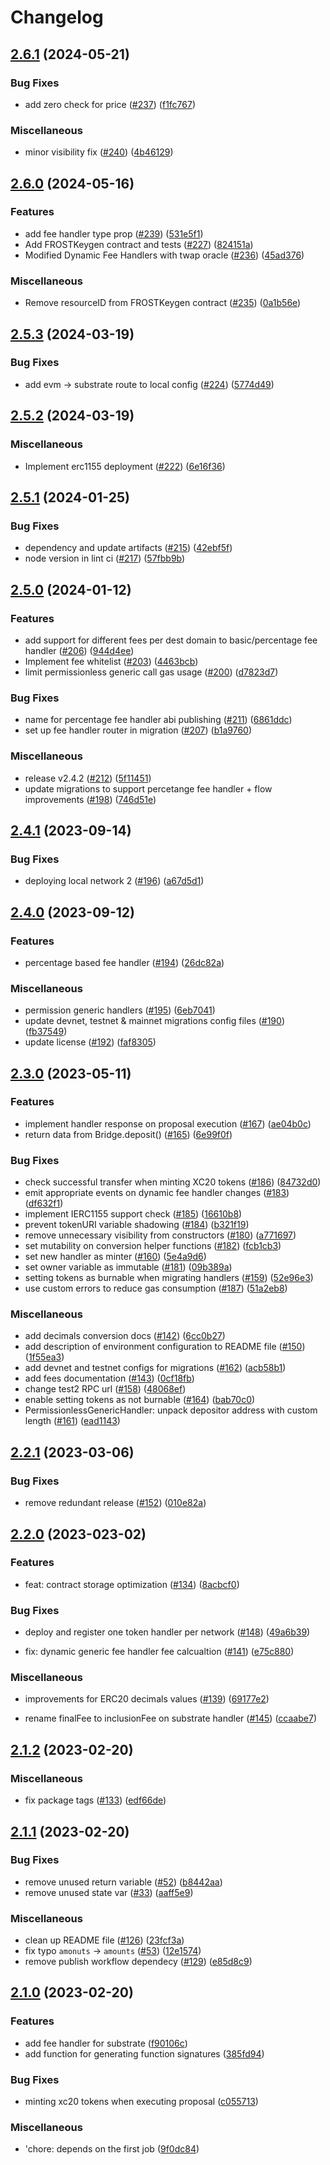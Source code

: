 # Changelog

## [2.6.1](https://github.com/sygmaprotocol/sygma-solidity/compare/v2.6.0...v2.6.1) (2024-05-21)


### Bug Fixes

* add zero check for price ([#237](https://github.com/sygmaprotocol/sygma-solidity/issues/237)) ([f1fc767](https://github.com/sygmaprotocol/sygma-solidity/commit/f1fc767fa1fc872f27b7d34bd49ff2fe259e6182))


### Miscellaneous

* minor visibility fix ([#240](https://github.com/sygmaprotocol/sygma-solidity/issues/240)) ([4b46129](https://github.com/sygmaprotocol/sygma-solidity/commit/4b461298b2c237e398e87579e66c21d579af380f))

## [2.6.0](https://github.com/sygmaprotocol/sygma-solidity/compare/v2.5.3...v2.6.0) (2024-05-16)


### Features

* add fee handler type prop ([#239](https://github.com/sygmaprotocol/sygma-solidity/issues/239)) ([531e5f1](https://github.com/sygmaprotocol/sygma-solidity/commit/531e5f178f93ef2fd8c4cd984d856ff6ade8786d))
* Add FROSTKeygen contract and tests ([#227](https://github.com/sygmaprotocol/sygma-solidity/issues/227)) ([824151a](https://github.com/sygmaprotocol/sygma-solidity/commit/824151aa409d67b5f718b8904b121ac9ac052b04))
* Modified Dynamic Fee Handlers with twap oracle ([#236](https://github.com/sygmaprotocol/sygma-solidity/issues/236)) ([45ad376](https://github.com/sygmaprotocol/sygma-solidity/commit/45ad3768ed26c260f7550948e3291d4d8ab55e82))


### Miscellaneous

* Remove resourceID from FROSTKeygen contract ([#235](https://github.com/sygmaprotocol/sygma-solidity/issues/235)) ([0a1b56e](https://github.com/sygmaprotocol/sygma-solidity/commit/0a1b56ee9f89724b23955fea89e4b6cf0f275da3))

## [2.5.3](https://github.com/sygmaprotocol/sygma-solidity/compare/v2.5.2...v2.5.3) (2024-03-19)


### Bug Fixes

* add evm -&gt; substrate route to local config ([#224](https://github.com/sygmaprotocol/sygma-solidity/issues/224)) ([5774d49](https://github.com/sygmaprotocol/sygma-solidity/commit/5774d49264ba40cf8e17055b798704660eb707e6))

## [2.5.2](https://github.com/sygmaprotocol/sygma-solidity/compare/v2.5.1...v2.5.2) (2024-03-19)


### Miscellaneous

* Implement erc1155 deployment ([#222](https://github.com/sygmaprotocol/sygma-solidity/issues/222)) ([6e16f36](https://github.com/sygmaprotocol/sygma-solidity/commit/6e16f361d8d9c784711144e05d9e00b9d54f781f))

## [2.5.1](https://github.com/sygmaprotocol/sygma-solidity/compare/v2.5.0...v2.5.1) (2024-01-25)


### Bug Fixes

* dependency and update artifacts ([#215](https://github.com/sygmaprotocol/sygma-solidity/issues/215)) ([42ebf5f](https://github.com/sygmaprotocol/sygma-solidity/commit/42ebf5f0301b29d8019d6515cb1648facbe52d89))
* node version in lint ci ([#217](https://github.com/sygmaprotocol/sygma-solidity/issues/217)) ([57fbb9b](https://github.com/sygmaprotocol/sygma-solidity/commit/57fbb9be4cc8a126d68e0fa24b82e3f869217486))

## [2.5.0](https://github.com/sygmaprotocol/sygma-solidity/compare/v2.4.1...v2.5.0) (2024-01-12)


### Features

* add support for different fees per dest domain to basic/percentage fee handler ([#206](https://github.com/sygmaprotocol/sygma-solidity/issues/206)) ([944d4ee](https://github.com/sygmaprotocol/sygma-solidity/commit/944d4eef8f94fd27dc3b8d5ab083b4eb0a2b6d2a))
* Implement fee whitelist ([#203](https://github.com/sygmaprotocol/sygma-solidity/issues/203)) ([4463bcb](https://github.com/sygmaprotocol/sygma-solidity/commit/4463bcb03fd046875e8109fa5e9266ffdc304015))
* limit permissionless generic call gas usage ([#200](https://github.com/sygmaprotocol/sygma-solidity/issues/200)) ([d7823d7](https://github.com/sygmaprotocol/sygma-solidity/commit/d7823d7fc1879718387355b8f687e12bd587aa9c))


### Bug Fixes

* name for percentage fee handler abi publishing ([#211](https://github.com/sygmaprotocol/sygma-solidity/issues/211)) ([6861ddc](https://github.com/sygmaprotocol/sygma-solidity/commit/6861ddc36f44e7bf8d08658757783b28b4c87c95))
* set up fee handler router in migration ([#207](https://github.com/sygmaprotocol/sygma-solidity/issues/207)) ([b1a9760](https://github.com/sygmaprotocol/sygma-solidity/commit/b1a97608b81a198fee0f065d9aad296dceaaad5b))


### Miscellaneous

* release v2.4.2 ([#212](https://github.com/sygmaprotocol/sygma-solidity/issues/212)) ([5f11451](https://github.com/sygmaprotocol/sygma-solidity/commit/5f11451e23c0ac2e83d7638b2e14440352613964))
* update migrations to support percetange fee handler + flow improvements ([#198](https://github.com/sygmaprotocol/sygma-solidity/issues/198)) ([746d51e](https://github.com/sygmaprotocol/sygma-solidity/commit/746d51e108fb3b03616ba533b2dbde96b4c2bbdc))

## [2.4.1](https://github.com/sygmaprotocol/sygma-solidity/compare/v2.4.0...v2.4.1) (2023-09-14)


### Bug Fixes

* deploying local network 2 ([#196](https://github.com/sygmaprotocol/sygma-solidity/issues/196)) ([a67d5d1](https://github.com/sygmaprotocol/sygma-solidity/commit/a67d5d1c3db9aab609db055dd48fdf93e293e0ad))

## [2.4.0](https://github.com/sygmaprotocol/sygma-solidity/compare/v2.3.0...v2.4.0) (2023-09-12)


### Features

* percentage based fee handler ([#194](https://github.com/sygmaprotocol/sygma-solidity/issues/194)) ([26dc82a](https://github.com/sygmaprotocol/sygma-solidity/commit/26dc82a1bd129de968fa2244b7ce36542b46cb27))


### Miscellaneous

* permission generic handlers ([#195](https://github.com/sygmaprotocol/sygma-solidity/issues/195)) ([6eb7041](https://github.com/sygmaprotocol/sygma-solidity/commit/6eb704180dd8344f47f5b0d039612c673456de59))
* update devnet, testnet & mainnet migrations config files ([#190](https://github.com/sygmaprotocol/sygma-solidity/issues/190)) ([fb37549](https://github.com/sygmaprotocol/sygma-solidity/commit/fb37549132519f84c7c284d99c92579f02e1f6b7))
* update license ([#192](https://github.com/sygmaprotocol/sygma-solidity/issues/192)) ([faf8305](https://github.com/sygmaprotocol/sygma-solidity/commit/faf83050bc6888c054134481d1883a7c15f5090a))

## [2.3.0](https://github.com/sygmaprotocol/sygma-solidity/compare/v2.2.1...v2.3.0) (2023-05-11)


### Features

* implement handler response on proposal execution ([#167](https://github.com/sygmaprotocol/sygma-solidity/issues/167)) ([ae04b0c](https://github.com/sygmaprotocol/sygma-solidity/commit/ae04b0c3040588d86247a1b87666478623ba6699))
* return data from Bridge.deposit() ([#165](https://github.com/sygmaprotocol/sygma-solidity/issues/165)) ([6e99f0f](https://github.com/sygmaprotocol/sygma-solidity/commit/6e99f0fa3fc11d42ef067ff6d3c99f8624e04d04))


### Bug Fixes

* check successful transfer when minting XC20 tokens ([#186](https://github.com/sygmaprotocol/sygma-solidity/issues/186)) ([84732d0](https://github.com/sygmaprotocol/sygma-solidity/commit/84732d0587185296f34e9250ada6d95746f80f51))
* emit appropriate events on dynamic fee handler changes ([#183](https://github.com/sygmaprotocol/sygma-solidity/issues/183)) ([df632f1](https://github.com/sygmaprotocol/sygma-solidity/commit/df632f175fc153578d23d8158f5aa751bd30c571))
* implement IERC1155 support check ([#185](https://github.com/sygmaprotocol/sygma-solidity/issues/185)) ([16610b8](https://github.com/sygmaprotocol/sygma-solidity/commit/16610b8d86f4d81afee35997c4d5eaea52ff9c7b))
* prevent tokenURI variable shadowing ([#184](https://github.com/sygmaprotocol/sygma-solidity/issues/184)) ([b321f19](https://github.com/sygmaprotocol/sygma-solidity/commit/b321f19d8c17ecb0a803301db563fa29faa62af8))
* remove unnecessary visibility from constructors ([#180](https://github.com/sygmaprotocol/sygma-solidity/issues/180)) ([a771697](https://github.com/sygmaprotocol/sygma-solidity/commit/a7716976317ad9c0001fd6027e592cb00bc9f207))
* set mutability on conversion helper functions ([#182](https://github.com/sygmaprotocol/sygma-solidity/issues/182)) ([fcb1cb3](https://github.com/sygmaprotocol/sygma-solidity/commit/fcb1cb3efbbaf3acff4a0f7ab32b829b49b34ea0))
* set new handler as minter ([#160](https://github.com/sygmaprotocol/sygma-solidity/issues/160)) ([5e4a9d6](https://github.com/sygmaprotocol/sygma-solidity/commit/5e4a9d6dbbe4f303fbc0bfac5c2c38b564c65c22))
* set owner variable as immutable ([#181](https://github.com/sygmaprotocol/sygma-solidity/issues/181)) ([09b389a](https://github.com/sygmaprotocol/sygma-solidity/commit/09b389aad7fb8dad1e0ed6733f027f8798932c13))
* setting tokens as burnable when migrating handlers ([#159](https://github.com/sygmaprotocol/sygma-solidity/issues/159)) ([52e96e3](https://github.com/sygmaprotocol/sygma-solidity/commit/52e96e3bb2b309e64329dc95e70a6ea15da07a59))
* use custom errors to reduce gas consumption ([#187](https://github.com/sygmaprotocol/sygma-solidity/issues/187)) ([51a2eb8](https://github.com/sygmaprotocol/sygma-solidity/commit/51a2eb8245754fbac4fd4b203acdc196d704ab25))


### Miscellaneous

* add decimals conversion docs ([#142](https://github.com/sygmaprotocol/sygma-solidity/issues/142)) ([6cc0b27](https://github.com/sygmaprotocol/sygma-solidity/commit/6cc0b27cc02eb74c8f408e7bdc6905fc466cc2e9))
* add description of environment configuration to README file ([#150](https://github.com/sygmaprotocol/sygma-solidity/issues/150)) ([1f55ea3](https://github.com/sygmaprotocol/sygma-solidity/commit/1f55ea3544bcae9dd8e237cad31ca325d16b2c25))
* add devnet and testnet configs for migrations ([#162](https://github.com/sygmaprotocol/sygma-solidity/issues/162)) ([acb58b1](https://github.com/sygmaprotocol/sygma-solidity/commit/acb58b19e8179c7557cebaabfcec3dc5b9d1fb85))
* add fees documentation ([#143](https://github.com/sygmaprotocol/sygma-solidity/issues/143)) ([0cf18fb](https://github.com/sygmaprotocol/sygma-solidity/commit/0cf18fb4bc2018dab04004081fa04154696a8df1))
* change test2 RPC url ([#158](https://github.com/sygmaprotocol/sygma-solidity/issues/158)) ([48068ef](https://github.com/sygmaprotocol/sygma-solidity/commit/48068ef8b1757f91336b5574044721a31cbb76fc))
* enable setting tokens as not burnable ([#164](https://github.com/sygmaprotocol/sygma-solidity/issues/164)) ([bab70c0](https://github.com/sygmaprotocol/sygma-solidity/commit/bab70c0fdd1cdc9287e6605befd76e9d54e411a4))
* PermissionlessGenericHandler: unpack depositor address with custom length ([#161](https://github.com/sygmaprotocol/sygma-solidity/issues/161)) ([ead1143](https://github.com/sygmaprotocol/sygma-solidity/commit/ead11435fd32ff0876433b8e9a83c019fd757c00))

## [2.2.1](https://github.com/sygmaprotocol/sygma-solidity/compare/v2.2.0...v2.2.1) (2023-03-06)


### Bug Fixes

* remove redundant release ([#152](https://github.com/sygmaprotocol/sygma-solidity/issues/152)) ([010e82a](https://github.com/sygmaprotocol/sygma-solidity/commit/010e82a8783339a4e17007bc3c51273faa86890d))


## [2.2.0](https://github.com/sygmaprotocol/sygma-solidity/compare/v2.1.2...v2.2.0) (2023-023-02)


### Features

* feat: contract storage optimization ([#134](https://github.com/sygmaprotocol/sygma-solidity/issues/134)) ([8acbcf0](https://github.com/sygmaprotocol/sygma-solidity/commit/8acbcf051959da21180cf8b9ea708860b0f2fb8e))


### Bug Fixes

* deploy and register one token handler per network ([#148](https://github.com/sygmaprotocol/sygma-solidity/issues/148)) ([49a6b39](https://github.com/sygmaprotocol/sygma-solidity/commit/49a6b3944f8156b5b9668fc0e2e7ac3ad9c0d322))

* fix: dynamic generic fee handler fee calcualtion ([#141](https://github.com/sygmaprotocol/sygma-solidity/issues/137)) ([e75c880](https://github.com/sygmaprotocol/sygma-solidity/commit/e75c8808b98934c5256a3cf50ae7df589a6a4394))


### Miscellaneous

* improvements for ERC20 decimals values ([#139](https://github.com/sygmaprotocol/sygma-solidity/issues/139)) ([69177e2](https://github.com/sygmaprotocol/sygma-solidity/commit/69177e2cc9866bcab0e55aaa59dc7d9712505db9))

* rename finalFee to inclusionFee on substrate handler ([#145](https://github.com/sygmaprotocol/sygma-solidity/issues/145)) ([ccaabe7](https://github.com/sygmaprotocol/sygma-solidity/commit/ccaabe718fb5315e4c8b3b2adb9756fadc662c91))

## [2.1.2](https://github.com/sygmaprotocol/sygma-solidity/compare/v2.1.1...v2.1.2) (2023-02-20)


### Miscellaneous

* fix package tags ([#133](https://github.com/sygmaprotocol/sygma-solidity/issues/133)) ([edf66de](https://github.com/sygmaprotocol/sygma-solidity/commit/edf66dee597e933f084c75e1646dee2c7405a24c))

## [2.1.1](https://github.com/sygmaprotocol/sygma-solidity/compare/v2.1.0...v2.1.1) (2023-02-20)


### Bug Fixes

* remove unused return variable ([#52](https://github.com/sygmaprotocol/sygma-solidity/issues/52)) ([b8442aa](https://github.com/sygmaprotocol/sygma-solidity/commit/b8442aacd66f1a5c9dae6575b676bccf9a81f153))
* remove unused state var ([#33](https://github.com/sygmaprotocol/sygma-solidity/issues/33)) ([aaff5e9](https://github.com/sygmaprotocol/sygma-solidity/commit/aaff5e98ffbc3bb4516ea929f16ac10ef74469b0))


### Miscellaneous

* clean up README file ([#126](https://github.com/sygmaprotocol/sygma-solidity/issues/126)) ([23fcf3a](https://github.com/sygmaprotocol/sygma-solidity/commit/23fcf3a5e909d07190ce006873dc8a03a15bc126))
* fix typo `amonuts` -&gt; `amounts` ([#53](https://github.com/sygmaprotocol/sygma-solidity/issues/53)) ([12e1574](https://github.com/sygmaprotocol/sygma-solidity/commit/12e15746281e29c773254e44b893e816e379b8f2))
* remove publish workflow dependecy ([#129](https://github.com/sygmaprotocol/sygma-solidity/issues/129)) ([e85d8c9](https://github.com/sygmaprotocol/sygma-solidity/commit/e85d8c9e2fdcca9a2ad8ef7fa2e2e3f6fee00ad5))

## [2.1.0](https://github.com/sygmaprotocol/sygma-solidity/compare/v2.0.0...v2.1.0) (2023-02-20)


### Features

* add fee handler for substrate ([f90106c](https://github.com/sygmaprotocol/sygma-solidity/commit/f90106ce5f57848efc6d6059212373fcd05654b8))
* add function for generating function signatures ([385fd94](https://github.com/sygmaprotocol/sygma-solidity/commit/385fd94e4758478e418fc0ef237926ad26a8e39e))


### Bug Fixes

* minting xc20 tokens when executing proposal ([c055713](https://github.com/sygmaprotocol/sygma-solidity/commit/c0557133d773ec5ba0caa3e8b40b3389a8e75a77))


### Miscellaneous

* 'chore: depends on the first job ([9f0dc84](https://github.com/sygmaprotocol/sygma-solidity/commit/9f0dc84313697ed6abd56ed1e81d928ee08ce837))
